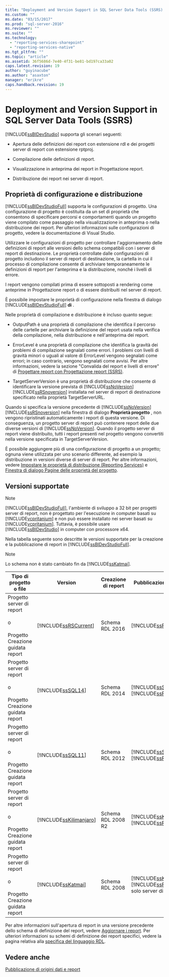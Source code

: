 ```yaml
---
title: "Deployment and Version Support in SQL Server Data Tools (SSRS) | Microsoft Docs"
ms.custom: ""
ms.date: "03/15/2017"
ms.prod: "sql-server-2016"
ms.reviewer: ""
ms.suite: ""
ms.technology: 
  - "reporting-services-sharepoint"
  - "reporting-services-native"
ms.tgt_pltfrm: ""
ms.topic: "article"
ms.assetid: 36f5686d-7e40-4f31-be81-bd197ca33a02
caps.latest.revision: 19
author: "guyinacube"
ms.author: "asaxton"
manager: "erikre"
caps.handback.revision: 19
---
```

# Deployment and Version Support in SQL Server Data Tools (SSRS)
  [!INCLUDE[ssBIDevStudio](../../includes/ssbidevstudio-md.md)] supporta gli scenari seguenti:  
  
-   Apertura delle definizioni dei report con estensione rdl e dei progetti server di report con estensione rptproj.  
  
-   Compilazione delle definizioni di report.  
  
-   Visualizzazione in anteprima dei report in Progettazione report.  
  
-   Distribuzione dei report nei server di report.  
  
##  <a name="bkmk_ConfigurationandDeploymentProperties"></a> Proprietà di configurazione e distribuzione  
 [!INCLUDE[ssBIDevStudioFull](../../includes/ssbidevstudiofull-md.md)] supporta le configurazioni di progetto. Una configurazione di progetto è costituita da un set di proprietà che consentono di specificare percorsi e comportamenti quando un progetto viene compilato come passaggio nella visualizzazione in anteprima o nella distribuzione dei report. Per ulteriori informazioni sulle configurazioni di progetto, vedere la documentazione di Visual Studio.  
  
 Utilizzare le configurazioni di progetto per controllare l'aggiornamento delle definizioni di report alle versioni dello schema compatibili con i server di report di destinazione. Le proprietà controllate dalle configurazioni di progetto includono il server di report di destinazione, la cartella in cui il processo di compilazione consente di archiviare temporaneamente le definizioni di report per l'anteprima e la distribuzione, nonché i livelli di errore.  
  
 I report vengono compilati prima di essere sottoposti a rendering come anteprime in Progettazione report o di essere distribuiti nel server di report.  
  
 È possibile impostare le proprietà di configurazione nella finestra di dialogo [!INCLUDE[ssBIDevStudioFull](../../includes/ssbidevstudiofull-md.md)] **di** .  
  
 Nelle proprietà di compilazione e distribuzione è incluso quanto segue:  
  
-   OutputPath è una proprietà di compilazione che identifica il percorso delle cartelle per archiviare la definizione del report usata nella verifica della compilazione, nella distribuzione e nell'anteprima dei report.  
  
-   ErrorLevel è una proprietà di compilazione che identifica la gravità dei problemi di compilazione segnalati come errori. I problemi con livelli di gravità minori o uguali al valore di ErrorLevel vengono segnalati come errori; in caso contrario, vengono segnalati come avvisi. Per altre informazioni, vedere la sezione "Convalida del report e livelli di errore" di [Progettare report con Progettazione report &#40;SSRS&#41;](../../reporting-services/tools/design-reports-with-report-designer-ssrs.md).  
  
-   TargetServerVersion è una proprietà di distribuzione che consente di identificare la versione prevista di [!INCLUDE[ssNoVersion](../../includes/ssnoversion-md.md)] [!INCLUDE[ssRSnoversion](../../includes/ssrsnoversion-md.md)] installata nel server di report di destinazione specificato nella proprietà TargetServerURL.  
  
 Quando si specifica la versione precedente di [!INCLUDE[ssNoVersion](../../includes/ssnoversion-md.md)] [!INCLUDE[ssRSnoversion](../../includes/ssrsnoversion-md.md)] nella finestra di dialogo **Proprietà progetto** , non vengono ripristinati automaticamente i report di questa versione. Di conseguenza, un progetto server di report può contenere report delle due diverse versioni di [!INCLUDE[ssNoVersion](../../includes/ssnoversion-md.md)]. Quando il progetto server di report viene distribuito, tutti i report presenti nel progetto vengono convertiti nella versione specificata in TargetServerVersion.  
  
 È possibile aggiungere più di una configurazione di progetto a un progetto; ognuna viene utilizzata per uno scenario differente, ad esempio la distribuzione in versioni diverse di server di report. Per altre informazioni, vedere [Impostare le proprietà di distribuzione &#40;Reporting Services&#41;](../../reporting-services/tools/set-deployment-properties-reporting-services.md) e [Finestra di dialogo Pagine delle proprietà del progetto](../../reporting-services/tools/project-property-pages-dialog-box.md).  
  
##  <a name="bkmk_SupportedVersions"></a> Versioni supportate  
  
> [!NOTE]  
>  [!INCLUDE[ssBIDevStudioFull](../../includes/ssbidevstudiofull-md.md)], l'ambiente di sviluppo a 32 bit per progetti server di report, non è progettato per l'esecuzione in computer basati su [!INCLUDE[vcpritanium](../../includes/vcpritanium-md.md)] e non può essere installato nei server basati su [!INCLUDE[vcpritanium](../../includes/vcpritanium-md.md)]. Tuttavia, è possibile usare [!INCLUDE[ssBIDevStudio](../../includes/ssbidevstudio-md.md)] in computer con processore x64.  
  
 Nella tabella seguente sono descritte le versioni supportate per la creazione e la pubblicazione di report in [!INCLUDE[ssBIDevStudioFull](../../includes/ssbidevstudiofull-md.md)].  
  
> [!NOTE]  
>  Lo schema non è stato cambiato fin da [!INCLUDE[ssKatmai](../../includes/sskatmai-md.md)].  
  
|Tipo di progetto o file|Version|Creazione di report|Pubblicazione di report|Note|  
|--------------------------|-------------|--------------------|---------------------|-----------|  
|Progetto server di report<br /><br /> o<br /><br /> Progetto Creazione guidata report|[!INCLUDE[ssRSCurrent](../../includes/ssrscurrent-md.md)]|Schema RDL 2016|[!INCLUDE[ssRSCurrent](../../includes/ssrscurrent-md.md)]||  
|Progetto server di report<br /><br /> o<br /><br /> Progetto Creazione guidata report|[!INCLUDE[ssSQL14](../../includes/sssql14-md.md)]|Schema RDL 2014|[!INCLUDE[ssSQL14](../../includes/sssql14-md.md)] [!INCLUDE[ssRSnoversion](../../includes/ssrsnoversion-md.md)]||  
|Progetto server di report<br /><br /> o<br /><br /> Progetto Creazione guidata report|[!INCLUDE[ssSQL11](../../includes/sssql11-md.md)]|Schema RDL 2012|[!INCLUDE[ssSQL11](../../includes/sssql11-md.md)] [!INCLUDE[ssRSnoversion](../../includes/ssrsnoversion-md.md)]||  
|Progetto server di report<br /><br /> o<br /><br /> Progetto Creazione guidata report|[!INCLUDE[ssKilimanjaro](../../includes/sskilimanjaro-md.md)]|Schema RDL 2008 R2|[!INCLUDE[ssKilimanjaro](../../includes/sskilimanjaro-md.md)] [!INCLUDE[ssRSnoversion](../../includes/ssrsnoversion-md.md)]||  
|Progetto server di report<br /><br /> o<br /><br /> Progetto Creazione guidata report|[!INCLUDE[ssKatmai](../../includes/sskatmai-md.md)]|Schema RDL 2008|[!INCLUDE[ssKatmai](../../includes/sskatmai-md.md)] [!INCLUDE[ssRSnoversion](../../includes/ssrsnoversion-md.md)] solo server di report|Aggiornamenti dello schema da RDL 2003 e RDL 2005 a RDL 2008 in locale.|  
  
 Per altre informazioni sull'apertura di report in una versione precedente dello schema di definizione del report, vedere [Aggiornare i report](../../reporting-services/install-windows/upgrade-reports.md). Per ulteriori informazioni su schemi di definizione dei report specifici, vedere la pagina relativa alla [specifica del linguaggio RDL](http://go.microsoft.com/fwlink/?linkid=116865).  
  
## Vedere anche  
 [Pubblicazione di origini dati e report](../../reporting-services/reports/publishing-data-sources-and-reports.md)  
  
  